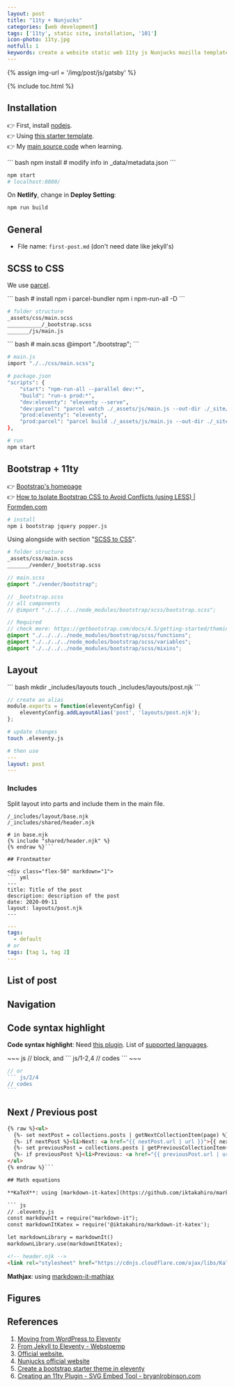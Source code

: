 ```yaml
---
layout: post
title: "11ty + Nunjucks"
categories: [web development]
tags: ['11ty', static site, installation, '101']
icon-photo: 11ty.jpg
notfull: 1
keywords: create a website static web 11ty js Nunjucks mozilla template language liquid
---
```


{% assign img-url = '/img/post/js/gatsby' %}

{% include toc.html %}

## Installation

👉 First, install [nodejs](/nodejs-npm).<br />
👉 Using [this starter template](https://github.com/11ty/eleventy-base-blog). <br />
👉 My [main source code](https://github.com/math2it/texmath-static/tree/11ty) when learning.

<div class="flex-50" markdown="1">
``` bash
npm install
# modify info in _data/metadata.json
```

``` bash
npm start
# localhost:8080/
```
</div>

On **Netlify**, change in __Deploy Setting__:

``` bash
npm run build
```

## General

- File name: `first-post.md` (don't need date like jekyll's)

## SCSS to CSS

We use [parcel](https://parceljs.org/).

<div class="flex-50" markdown="1">
``` bash
# install
npm i parcel-bundler
npm i npm-run-all -D
```

``` bash
# folder structure
_assets/css/main.scss
___________/_bootstrap.scss
_______/js/main.js
```
</div>

<div class="flex-50" markdown="1">
``` bash
# main.scss
@import "./bootstrap";
```

``` bash
# main.js
import "./../css/main.scss";
```
</div>

``` bash
# package.json
"scripts": {
    "start": "npm-run-all --parallel dev:*",
    "build": "run-s prod:*",
    "dev:eleventy": "eleventy --serve",
    "dev:parcel": "parcel watch ./_assets/js/main.js --out-dir ./_site/assets",
    "prod:eleventy": "eleventy",
    "prod:parcel": "parcel build ./_assets/js/main.js --out-dir ./_site/assets",
},
```

``` bash
# run
npm start
```

## Bootstrap + 11ty

👉 [Bootstrap's homepage](https://getbootstrap.com) <br />
👉 [How to Isolate Bootstrap CSS to Avoid Conflicts (using LESS) | Formden.com](https://formden.com/blog/isolate-bootstrap)


``` bash
# install
npm i bootstrap jquery popper.js
```

Using alongside with section "[SCSS to CSS](#scss-to-css)".

``` bash
# folder structure
_assets/css/main.scss
_______/vender/_bootstrap.scss
```

``` scss
// main.scss
@import "./vender/bootstrap";
```

``` scss
// _bootstrap.scss
// all components
// @import "./../../../node_modules/bootstrap/scss/bootstrap.scss";

// Required
// check more: https://getbootstrap.com/docs/4.5/getting-started/theming/#importing
@import "./../../../node_modules/bootstrap/scss/functions";
@import "./../../../node_modules/bootstrap/scss/variables";
@import "./../../../node_modules/bootstrap/scss/mixins";
```

## Layout

<div class="flex-50" markdown="1">
``` bash
mkdir _includes/layouts
touch _includes/layouts/post.njk
```

``` js
// create an alias
module.exports = function(eleventyConfig) {
    eleventyConfig.addLayoutAlias('post', 'layouts/post.njk');
};
```

``` bash
# update changes
touch .eleventy.js
```

``` yml
# then use
---
layout: post
---
```
</div>

### Includes

Split layout into parts and include them in the main file.

```{% raw %} bash
/_includes/layout/base.njk
/_includes/shared/header.njk

# in base.njk
{% include "shared/header.njk" %}
{% endraw %}```

## Frontmatter

<div class="flex-50" markdown="1">
``` yml
---
title: Title of the post
description: description of the post
date: 2020-09-11
layout: layouts/post.njk
---
```

``` yml
---
tags:
  - default
# or
tags: [tag 1, tag 2]
---
```
</div>

## List of post

## Navigation

## Code syntax highlight

**Code syntax highlight**: Need [this plugin](https://www.11ty.dev/docs/plugins/syntaxhighlight/). List of [supported languages](https://prismjs.com/#languages-list).

<div class="flex-50" markdown="1">
~~~ js
// block, and
``` js/1-2,4
// codes
```
~~~

~~~ js
// or
``` js/2/4
// codes
```
~~~
</div>

## Next / Previous post

``` html
{% raw %}<ul>
  {%- set nextPost = collections.posts | getNextCollectionItem(page) %}
  {%- if nextPost %}<li>Next: <a href="{{ nextPost.url | url }}">{{ nextPost.data.title }}</a></li>{% endif %}
  {%- set previousPost = collections.posts | getPreviousCollectionItem(page) %}
  {%- if previousPost %}<li>Previous: <a href="{{ previousPost.url | url }}">{{ previousPost.data.title }}</a></li>{% endif %}
</ul>
{% endraw %}```

## Math equations

**KaTeX**: using [markdown-it-katex](https://github.com/iktakahiro/markdown-it-katex/),

``` js
// .eleventy.js
const markdownIt = require("markdown-it");
const markdownItKatex = require('@iktakahiro/markdown-it-katex');

let markdownLibrary = markdownIt()
markdownLibrary.use(markdownItKatex);
```

``` html
<!-- header.njk -->
<link rel="stylesheet" href="https://cdnjs.cloudflare.com/ajax/libs/KaTeX/0.11.1/katex.min.css">
```

**Mathjax**: using [markdown-it-mathjax](https://github.com/classeur/markdown-it-mathjax)

## Figures



## References

1. [Moving from WordPress to Eleventy](https://www.mattnortham.com/blog/2020/moving-from-wordpress-to-eleventy/)
2. [From Jekyll to Eleventy - Webstoemp](https://www.webstoemp.com/blog/from-jekyll-to-eleventy/)
3. [Official website.](https://www.11ty.dev/)
4. [Nunjucks official website](https://mozilla.github.io/nunjucks/)
5. [Create a bootstrap starter theme in eleventy](https://stevepolito.design/blog/create-a-bootstrap-starter-theme-in-eleventy/)
6. [Creating an 11ty Plugin - SVG Embed Tool - bryanlrobinson.com](https://bryanlrobinson.com/blog/creating-11ty-plugin-embed-svg-contents/)

